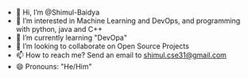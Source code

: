 - 👋 Hi, I’m @Shimul-Baidya
- 👀 I’m interested in Machine Learning and DevOps, and programming with python, java and C++ 
- 🌱 I’m currently learning "DevOpa"
- 💞️ I’m looking to collaborate on Open Source Projects
- 📫 How to reach me? Send an email to shimul.cse31@gmail.com
- 😄 Pronouns: "He/Him"

<!---
Shimul-Baidya/Shimul-Baidya is a ✨ special ✨ repository because its `README.md` (this file) appears on your GitHub profile.
You can click the Preview link to take a look at your changes.
--->

